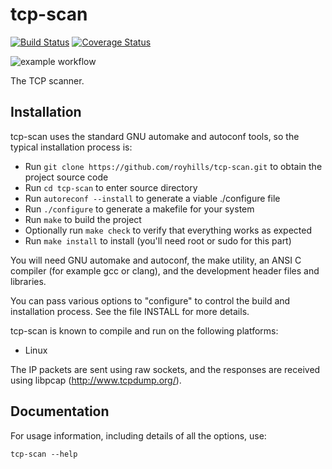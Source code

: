 # tcp-scan

[![Build Status](https://secure.travis-ci.org/royhills/tcp-scan.png)](http://travis-ci.org/royhills/tcp-scan)
[![Coverage Status](https://coveralls.io/repos/royhills/tcp-scan/badge.png?branch=master)](https://coveralls.io/r/royhills/tcp-scan?branch=master)

![example workflow](https://github.com/github/docs/actions/workflows/c-ccp.yml/badge.svg)

The TCP scanner.

Installation
------------

tcp-scan uses the standard GNU automake and autoconf tools, so the typical installation process is:

- Run ```git clone https://github.com/royhills/tcp-scan.git``` to obtain the project source code
- Run ```cd tcp-scan``` to enter source directory
- Run ```autoreconf --install``` to generate a viable ./configure file
- Run ```./configure``` to generate a makefile for your system
- Run ```make``` to build the project
- Optionally run ```make check``` to verify that everything works as expected
- Run ```make install``` to install (you'll need root or sudo for this part)

You will need GNU automake and autoconf, the make utility, an ANSI C compiler (for example gcc or clang), and the development header files and libraries.

You can pass various options to "configure" to control the build and
installation process.  See the file INSTALL for more details.

tcp-scan is known to compile and run on the following platforms:

 - Linux

The IP packets are sent using raw sockets, and the responses are received
using libpcap (http://www.tcpdump.org/).

Documentation
-------------

For usage information, including details of all the options, use:

```tcp-scan --help```

